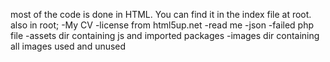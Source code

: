 most of the code is done in HTML. You can find it in the index file at root. 
also in root;
-My CV
-license from html5up.net
-read me
-json
-failed php file
-assets dir containing js and imported packages
-images dir containing all images used and unused

